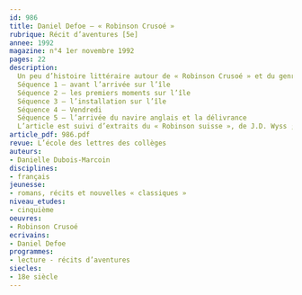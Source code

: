 ```yaml
---
id: 986
title: Daniel Defoe – « Robinson Crusoé » 
rubrique: Récit d’aventures [5e]
annee: 1992
magazine: n°4 1er novembre 1992
pages: 22
description: 
  Un peu d’histoire littéraire autour de « Robinson Crusoé » et du genre de la « robinsonnade », suivi d’une étude de l’œuvre – 
  Séquence 1 – avant l’arrivée sur l’île
  Séquence 2 – les premiers moments sur l’île
  Séquence 3 – l’installation sur l’île
  Séquence 4 – Vendredi
  Séquence 5 – l’arrivée du navire anglais et la délivrance
  L’article est suivi d’extraits du « Robinson suisse », de J.D. Wyss ; de « L’Île mystérieuse », de Jules Verne ; du « Robinson des demoiselles », de Mme Woillez ; de « Vendredi ou la Vie sauvage », de Michel Tournier.
article_pdf: 986.pdf
revue: L’école des lettres des collèges
auteurs:
- Danielle Dubois-Marcoin
disciplines:
- français
jeunesse:
- romans, récits et nouvelles « classiques »
niveau_etudes:
- cinquième
oeuvres:
- Robinson Crusoé
ecrivains:
- Daniel Defoe
programmes:
- lecture - récits d’aventures
siecles:
- 18e siècle
---
```

